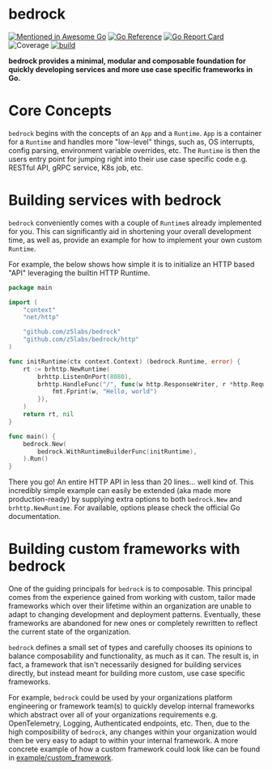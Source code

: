 # bedrock
[![Mentioned in Awesome Go](https://awesome.re/mentioned-badge.svg)](https://github.com/avelino/awesome-go)
[![Go Reference](https://pkg.go.dev/badge/github.com/z5labs/bedrock.svg)](https://pkg.go.dev/github.com/z5labs/bedrock)
[![Go Report Card](https://goreportcard.com/badge/github.com/z5labs/bedrock)](https://goreportcard.com/report/github.com/z5labs/bedrock)
![Coverage](https://img.shields.io/badge/Coverage-91.5%25-brightgreen)
[![build](https://github.com/z5labs/bedrock/actions/workflows/build.yaml/badge.svg)](https://github.com/z5labs/bedrock/actions/workflows/build.yaml)

**bedrock provides a minimal, modular and composable foundation for
quickly developing services and more use case specific frameworks in Go.**

# Core Concepts

`bedrock` begins with the concepts of an `App` and a `Runtime`. `App`
is a container for a `Runtime` and handles more "low-level" things,
such as, OS interrupts, config parsing, environment variable overrides, etc.
The `Runtime` is then the users entry point for jumping right into
their use case specific code e.g. RESTful API, gRPC service, K8s job, etc.

# Building services with bedrock

`bedrock` conveniently comes with a couple of `Runtime`s already implemented for you.
This can significantly aid in shortening your overall development time, as well as,
provide an example for how to implement your own custom `Runtime`.

For example, the below shows how simple it is to initialize an HTTP based "API" leveraging
the builtin HTTP Runtime.
```go
package main

import (
    "context"
    "net/http"

    "github.com/z5labs/bedrock"
    "github.com/z5labs/bedrock/http"
)

func initRuntime(ctx context.Context) (bedrock.Runtime, error) {
    rt := brhttp.NewRuntime(
		brhttp.ListenOnPort(8080),
		brhttp.HandleFunc("/", func(w http.ResponseWriter, r *http.Request) {
			fmt.Fprint(w, "Hello, world")
		}),
	)
	return rt, nil
}

func main() {
	bedrock.New(
		bedrock.WithRuntimeBuilderFunc(initRuntime),
	).Run()
}
```

There you go! An entire HTTP API in less than 20 lines... well kind of. This incredibly
simple example can easily be extended (aka made more production-ready) by supplying extra
options to both `bedrock.New` and `brhttp.NewRuntime`. For available, options please
check the official Go documentation.

# Building custom frameworks with bedrock

One of the guiding principals for `bedrock` is to composable. This principal comes
from the experience gained from working with custom, tailor made frameworks which
over their lifetime within an organization are unable to adapt to changing
development and deployment patterns. Eventually, these frameworks are abandoned
for new ones or completely rewritten to reflect the current state of the organization.

`bedrock` defines a small set of types and carefully chooses its opinions to balance
composability and functionality, as much as it can. The result is, in fact, a framework
that isn't necessarily designed for building services directly, but instead meant for building
more custom, use case specific frameworks.

For example, `bedrock` could be used by your organizations platform engineering or framework
team(s) to quickly develop internal frameworks which abstract over all of your organizations
requirements e.g. OpenTelemetry, Logging, Authenticated endpoints, etc. Then, due to the high composibility
of `bedrock`, any changes within your organization would then be very easy to adapt to within
your internal framework. A more concrete example of how a custom framework could look like
can be found in [example/custom_framework](https://github.com/z5labs/bedrock/tree/main/example/custom_framework).